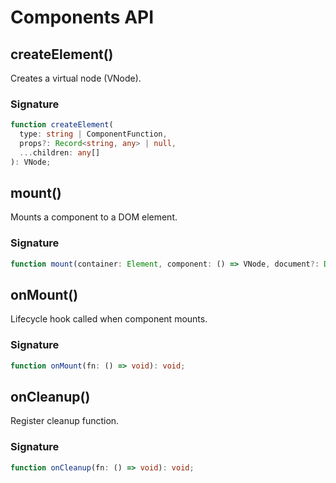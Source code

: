 # Components API

## createElement()

Creates a virtual node (VNode).

### Signature

```typescript
function createElement(
  type: string | ComponentFunction,
  props?: Record<string, any> | null,
  ...children: any[]
): VNode;
```

## mount()

Mounts a component to a DOM element.

### Signature

```typescript
function mount(container: Element, component: () => VNode, document?: Document): () => void;
```

## onMount()

Lifecycle hook called when component mounts.

### Signature

```typescript
function onMount(fn: () => void): void;
```

## onCleanup()

Register cleanup function.

### Signature

```typescript
function onCleanup(fn: () => void): void;
```
